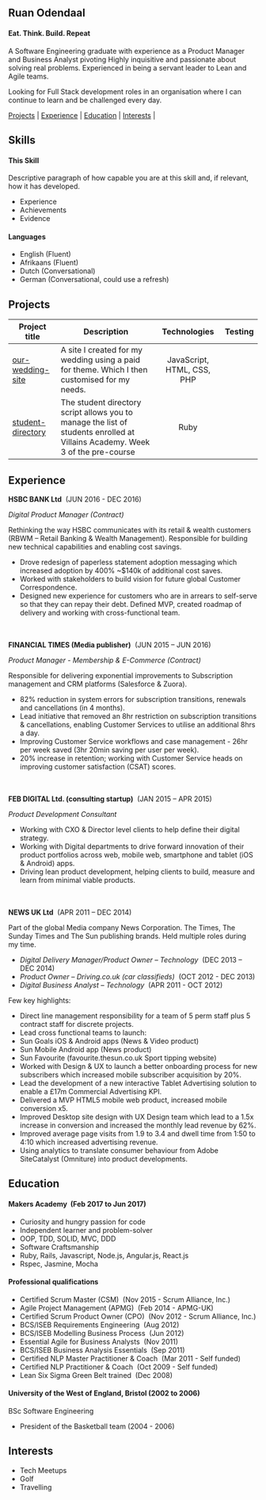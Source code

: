 ## Ruan Odendaal
#### Eat. Think. Build. Repeat

A Software Engineering graduate with experience as a Product Manager and Business Analyst pivoting  Highly inquisitive and passionate about solving real problems. Experienced in being a servant leader to Lean and Agile teams.

Looking for Full Stack development roles in an organisation where I can continue to learn and be challenged every day.

[Projects](#projects) | [Experience](#experience) | [Education](#education) | [Interests](#interests) |

## Skills

#### This Skill

Descriptive paragraph of how capable you are at this skill and, if relevant, how it has developed.

- Experience
- Achievements
- Evidence

#### Languages

- English 	(Fluent)
- Afrikaans	(Fluent)
- Dutch 		(Conversational)
- German 	(Conversational, could use a refresh)

## Projects
Project title  | Description | Technologies | Testing
------------- | ------------------------------	| :-------------: | :-------------: |
[our-wedding-site](https://github.com/ruanodendaal/our-wedding-site) |  A site I created for my wedding using a paid for theme. Which I then customised for my needs. | JavaScript, HTML, CSS, PHP |
[student-directory](https://github.com/ruanodendaal/student-directory) | The student directory script allows you to manage the list of students enrolled at Villains Academy. Week 3 of the pre-course | Ruby |


## Experience

**HSBC BANK Ltd** &nbsp;(JUN 2016 - DEC 2016)

*Digital Product Manager (Contract)*

Rethinking the way HSBC communicates with its retail & wealth customers (RBWM – Retail Banking & Wealth Management). Responsible for building new technical capabilities and enabling cost savings.

- Drove redesign of paperless statement adoption messaging which increased adoption by 400% ~$140k of additional cost saves.
- Worked with stakeholders to build vision for future global Customer Correspondence.
- Designed new experience for customers who are in arrears to self-serve so that they can repay their debt. Defined MVP, created roadmap of delivery and working with cross-functional team.

<br><br>
**FINANCIAL TIMES (Media publisher)** &nbsp;(JUN 2015 – JUN 2016)

*Product Manager - Membership & E-Commerce (Contract)*

Responsible for delivering exponential improvements to Subscription management and CRM platforms (Salesforce & Zuora).

- 82% reduction in system errors for subscription transitions, renewals and cancellations (in 4 months).
- Lead initiative that removed an 8hr restriction on subscription transitions & cancellations, enabling Customer Services to utilise an additional 8hrs a day.
- Improving Customer Service workflows and case management - 26hr per week saved (3hr 20min saving per user per week).
- 20% increase in retention; working with Customer Service heads on improving customer satisfaction (CSAT) scores.

<br><br>
**FEB DIGITAL Ltd. (consulting startup)** &nbsp;(JAN 2015 – APR 2015)

*Product Development Consultant*

- Working with CXO & Director level clients to help define their digital strategy.
- Working with Digital departments to drive forward innovation of their product portfolios across web, mobile web, smartphone and tablet (iOS & Android) apps.
- Driving lean product development, helping clients to build, measure and learn from minimal viable products.

<br><br>
**NEWS UK Ltd** &nbsp;(APR 2011 – DEC 2014)

Part of the global Media company News Corporation. The Times, The Sunday Times and The Sun publishing brands. Held multiple roles during my time.

- *Digital Delivery Manager/Product Owner – Technology* &nbsp;(DEC 2013 – DEC 2014)
- *Product Owner – Driving.co.uk (car classifieds)*  &nbsp;(OCT 2012 - DEC 2013)
- *Digital Business Analyst – Technology* &nbsp;(APR 2011 - OCT 2012)

Few key highlights:

- Direct line management responsibility for a team of 5 perm staff plus 5 contract staff  for discrete projects.
- Lead cross functional teams to launch:
 - Sun Goals iOS & Android apps (News & Video product)
 - Sun Mobile Android app (News product)
 - Sun Favourite (favourite.thesun.co.uk Sport tipping website)  
- Worked with Design & UX to launch a better onboarding process for new subscribers which increased mobile subscriber acquisition by 20%.
- Lead the development of a new interactive Tablet Advertising solution to enable a £17m Commercial Advertising KPI.
- Delivered a MVP HTML5 mobile web product, increased mobile conversion x5.
- Improved Desktop site design with UX Design team which lead to a 1.5x increase in conversion and increased the monthly lead revenue by 62%.
- Improved average page visits from 1.9 to 3.4 and dwell time from 1:50 to 4:10 which increased advertising revenue.
- Using analytics to translate consumer behaviour from Adobe SiteCatalyst (Omniture) into product developments.


## Education

#### Makers Academy &nbsp;(Feb 2017 to Jun 2017)

- Curiosity and hungry passion for code
- Independent learner and problem-solver
- OOP, TDD, SOLID, MVC, DDD
- Software Craftsmanship
- Ruby, Rails, Javascript, Node.js, Angular.js, React.js
- Rspec, Jasmine, Mocha

#### Professional qualifications
- Certified Scrum Master (CSM) &nbsp;(Nov 2015 - Scrum Alliance, Inc.)
- Agile Project Management (APMG) &nbsp;(Feb 2014 - APMG-UK)
- Certified Scrum Product Owner (CPO) &nbsp;(Nov 2012 - Scrum Alliance, Inc.)
- BCS/ISEB Requirements Engineering &nbsp;(Aug 2012)
- BCS/ISEB Modelling Business Process &nbsp;(Jun 2012)
- Essential Agile for Business Analysts &nbsp;(Nov 2011)
- BCS/ISEB Business Analysis Essentials &nbsp;(Sep 2011)
- Certified NLP Master Practitioner & Coach	&nbsp;(Mar 2011 - Self funded)
- Certified NLP Practitioner & Coach &nbsp;(Oct 2009 - Self funded)
- Lean Six Sigma Green Belt trained &nbsp;(Dec 2008)

#### University of the West of England, Bristol   (2002 to 2006)

BSc Software Engineering
- President of the Basketball team (2004 - 2006)


## Interests
- Tech Meetups
- Golf
- Travelling
